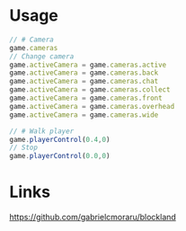 



# Usage
```js
// # Camera
game.cameras
// Change camera
game.activeCamera = game.cameras.active
game.activeCamera = game.cameras.back
game.activeCamera = game.cameras.chat
game.activeCamera = game.cameras.collect
game.activeCamera = game.cameras.front
game.activeCamera = game.cameras.overhead
game.activeCamera = game.cameras.wide

// # Walk player
game.playerControl(0.4,0)
// Stop
game.playerControl(0.0,0)
```


# Links 
https://github.com/gabrielcmoraru/blockland